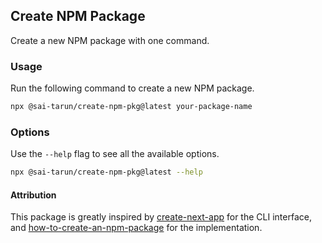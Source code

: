 ## Create NPM Package

Create a new NPM package with one command.

### Usage

Run the following command to create a new NPM package.

```bash
npx @sai-tarun/create-npm-pkg@latest your-package-name
```

### Options

Use the `--help` flag to see all the available options.

```bash
npx @sai-tarun/create-npm-pkg@latest --help
```

#### Attribution

This package is greatly inspired by [create-next-app](https://github.com/vercel/next.js/tree/canary/packages/create-next-app) for the CLI interface, and [how-to-create-an-npm-package](https://www.totaltypescript.com/how-to-create-an-npm-package) for the implementation.
